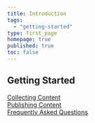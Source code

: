 ```yaml
---
title: Introduction
tags: 
  - "getting-started"
type: first_page
homepage: true
published: true
toc: false
---
```


## Getting Started 

<div class="row">
          <div class="col-md-4"><a class="noCrossRef" href="doc_tag-collect.html"><center><i class="fa fa-plus-square-o fa-3x "></center></i><div class="kbCaption">Collecting Content</div></a></div>
          <div class="col-md-4"><a class="noCrossRef" href="doc_tag-modqueue.html"><center><i class="fa fa-file-image-o fa-3x "></center></i><div class="kbCaption">Publishing Content</a></div></div>
          <div class="col-md-4"><a class="noCrossRef" href="doc_tag-faq.html"><center><i class="fa fa-question-circle fa-3x "></center></i><div class="kbCaption">Frequently Asked Questions</div></a></div>
</div>
<p>&nbsp;</p>

